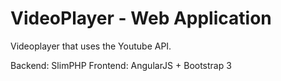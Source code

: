 VideoPlayer - Web Application
=======================

Videoplayer that uses the Youtube API.

Backend: SlimPHP
Frontend: AngularJS + Bootstrap 3